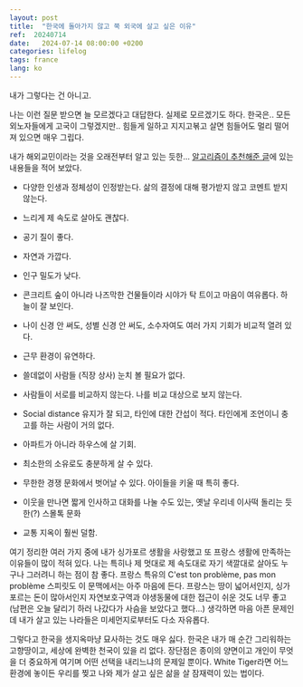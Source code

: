 ```yaml
---
layout: post
title:  "한국에 돌아가지 않고 쭉 외국에 살고 싶은 이유"
ref:  20240714
date:   2024-07-14 08:00:00 +0200
categories: lifelog
tags: france
lang: ko
---
```


내가 그렇다는 건 아니고.

나는 이런 질문 받으면 늘 모르겠다고 대답한다. 실제로 모르겠기도 하다. 한국은.. 모든 외노자들에게 고국이 그렇겠지만.. 힘들게 일하고 지지고볶고 살면 힘들어도 멀리 떨어져 있으면 매우 그립다.

내가 해외교민이라는 것을 오래전부터 알고 있는 듯한... [알고리즘이 추천해준 글](https://www.threads.net/@mantaryn4856/post/C9RrPmKN-6n)에 있는 내용들을 적어 보았다.

- 다양한 인생과 정체성이 인정받는다. 삶의 결정에 대해 평가받지 않고 코멘트 받지 않는다.

- 느리게 제 속도로 살아도 괜찮다. 

- 공기 질이 좋다.

- 자연과 가깝다.

- 인구 밀도가 낮다.

- 콘크리트 숲이 아니라 나즈막한 건물들이라 시야가 탁 트이고 마음이 여유롭다. 하늘이 잘 보인다.

- 나이 신경 안 써도, 성별 신경 안 써도, 소수자여도 여러 가지 기회가 비교적 열려 있다.

- 근무 환경이 유연하다.

- 쓸데없이 사람들 (직장 상사) 눈치 볼 필요가 없다.

- 사람들이 서로를 비교하지 않는다. 나를 비교 대상으로 보지 않는다. 

- Social distance 유지가 잘 되고, 타인에 대한 간섭이 적다. 타인에게 조언이니 충고를 하는 사람이 거의 없다. 

- 아파트가 아니라 하우스에 살 기회.

- 최소한의 소유로도 충분하게 살 수 있다.

- 무한한 경쟁 문화에서 벗어날 수 있다. 아이들을 키울 때 특히 좋다.

- 이웃을 만나면 짧게 인사하고 대화를 나눌 수도 있는, 옛날 우리네 이사떡 돌리는 듯한(?) 스몰톡 문화

- 교통 지옥이 훨씬 덜함.

여기 정리한 여러 가지 중에 내가 싱가포르 생활을 사랑했고 또 프랑스 생활에 만족하는 이유들이 많이 적혀 있다. 나는 특히나 제 멋대로 제 속도대로 자기 색깔대로 살아도 누구나 그러려니 하는 점이 참 좋다. 프랑스 특유의 C'est ton problème, pas mon problème 스피릿도 이 문맥에서는 아주 마음에 든다. 프랑스는 땅이 넓어서인지, 싱가포르는 돈이 많아서인지 자연보호구역과 야생동물에 대한 접근이 쉬운 것도 너무 좋고 (남편은 오늘 달리기 하러 나갔다가 사슴을 보았다고 했다...) 생각하면 마음 아픈 문제인데 내가 살고 있는 나라들은 미세먼지로부터도 다소 자유롭다.

그렇다고 한국을 생지옥마냥 묘사하는 것도 매우 싫다. 한국은 내가 매 순간 그리워하는 고향땅이고, 세상에 완벽한 천국이 있을 리 없다. 장단점은 종이의 양면이고 개인이 무엇을 더 중요하게 여기며 어떤 선택을 내리느냐의 문제일 뿐이다. White Tiger라면 어느 환경에 놓이든 우리를 찢고 나와 제가 살고 싶은 삶을 살 잠재력이 있는 법이다.